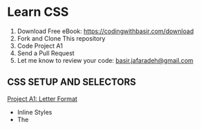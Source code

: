 # Learn CSS

1. Download Free eBook: https://codingwithbasir.com/download
2. Fork and Clone This repository
3. Code Project A1
4. Send a Pull Request
5. Let me know to review your code: [basir.jafaradeh@gmail.com](mailto:basir.jafaradeh@gmail.com)

## CSS SETUP AND SELECTORS

[Project A1: Letter Format](project-css-a1-css-setup-and-selectors)

- Inline Styles
- The <style> Tag
- Linking the CSS File
- Tag Name
- Class Name
- Multiple Classes
- ID Name
- Classes and IDs
- Specificity
- Chaining Selectors
- Nested Elements
- Chaining and Specificity
- Important
- Multiple Selectors

## CSS VISUAL RULES

[Project B1: Romantic eMail](project-css-b1-visual-rules)

- CSS Structure
- Font Family
- Font Size
- Font Weight
- Text Align
- Color
- Opacity
- Background Image

## THE BOX MODEL

- The Box Model
- Height and Width
- Borders
- Border Radius
- Padding
- Margins
- Auto
- Margin Collapse
- Minimum and Maximum Height and Width
- Overflow
- Resetting Defaults
- Visibility

## CHANGING THE BOX MODEL

- Box Model: Content-Box
- Box Model: Border-Box
- The New Box Model

## CSS DISPLAY AND POSITIONING

- Flow of HTML
- Position
- Position: Relative
- Position: Absolute
- Position: Fixed
- Z-Index
- Inline Display
- Block Display
- Inline-Block Display
- Float
- Clear

## CSS COLOR

- Foreground vs Background
- Hexadecimal
- RGB Colors
- Hex and RGB
- Hue, Saturation, and Lightness
- Opacity and Alpha

## CSS TYPOGRAPHY

- Font Family
- Font Weight
- Font Style
- Word Spacing
- Letter Spacing
- Text Transformation
- Text Alignment
- Line Height Anatomy
- Line Height
- Serif and Sans Serif
- Fallback Fonts
- Linking Fonts
- Font-Face

## CSS GRID ESSENTIALS

- Creating a Grid
- Creating Columns
- Creating Rows
- Grid Template
- Fraction
- Repeat
- minmax
- Grid Gap
- Grid Items
- Multiple Row Items
- Grid Row
- Grid Column
- Grid Area

## ADVANCED CSS GRID

- Grid Template Areas
- Overlapping Elements
- Justify Items
- Justify Content
- Align Items
- Align Content
- Justify Self and Align Self
- Implicit vs. Explicit Grid
- Grid Auto Rows and Grid Auto Columns
- Grid Auto Flow
